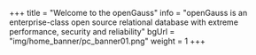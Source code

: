+++
title = "Welcome to the openGauss"
info = "openGauss is an enterprise-class open source relational database with extreme performance, security and reliability"
bgUrl = "img/home_banner/pc_banner01.png"
weight =  1
+++